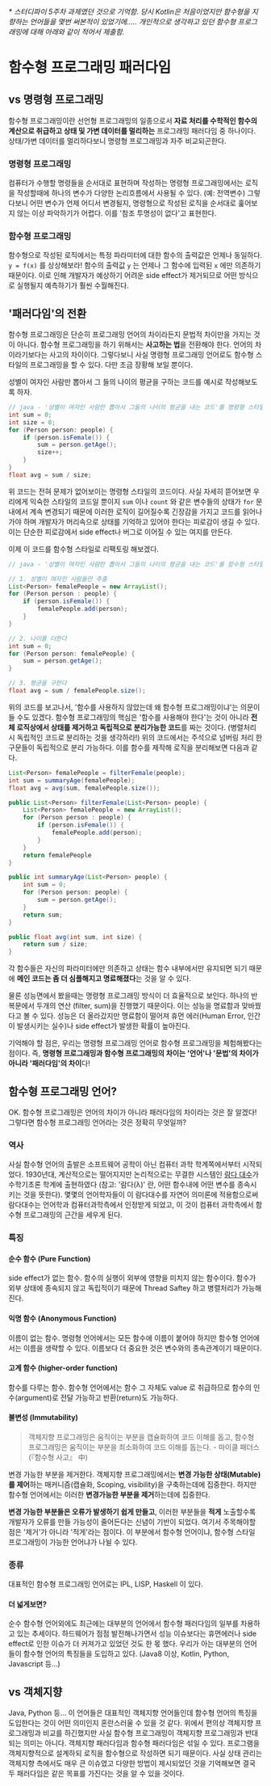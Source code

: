 ###### * 스터디파이 5주차 과제였던 것으로 기억함. 당시 Kotlin은 처음이었지만 함수형을 지향하는 언어들을 몇번 써본적이 있었기에..... 개인적으로 생각하고 있던 함수형 프로그래밍에 대해 아래와 같이 적어서 제출함. 



# 함수형 프로그래밍 패러다임

## vs 명령형 프로그래밍

함수형 프로그래밍이란 선언형 프로그래밍의 일종으로서 **자료 처리를 수학적인 함수의 계산으로 취급하고 상태 및 가변 데이터를 멀리하는** 프로그래밍 패러다임 중 하나이다. 상태/가변 데이터를 멀리하다보니 명령형 프로그래밍과 자주 비교되곤한다. 

### 명령형 프로그래밍

컴퓨터가 수행할 명령들을 순서대로 표현하며 작성하는 명령형 프로그래밍에서는 로직을 작성할때에 하나의 변수가 다양한 논리흐름에서 사용될 수 있다. (예: 전역변수) 그렇다보니 어떤 변수가 언제 어디서 변경될지, 명령형으로 작성된 로직을 순서대로 훑어보지 않는 이상 파악하기가 어렵다. 이를 '참조 투명성이 없다'고 표현한다.

### 함수형 프로그래밍

함수형으로 작성된 로직에서는 특정 파라미터에 대한 함수의 출력값은 언제나 동일하다. `y = f(x)` 를 상상해보라!  함수의 출력값 `y` 는 언제나 그 함수에 입력된 `x` 에만 의존하기 때문이다. 이로 인해 개발자가 예상하기 어려운 side effect가 제거되므로 어떤 방식으로 실행될지 예측하기가 훨씬 수월해진다.

## '패러다임'의 전환

함수형 프로그래밍은 단순히 프로그래밍 언어의 차이라든지 문법적 차이만을 가지는 것이 아니다. 함수형 프로그래밍을 하기 위해서는 **사고하는 법**을 전환해야 한다. 언어의 차이라기보다는 사고의 차이이다. 그렇다보니 사실 명령형 프로그래밍 언어로도 함수형 스타일의 프로그래밍을 할 수 있다. 다만 조금 장황해 보일 뿐이다.

성별이 여자인 사람만 뽑아서 그 들의 나이의 평균을 구하는 코드를 예시로 작성해보도록 하자.

```java
// java - '성별이 여자인 사람만 뽑아서 그들의 나이의 평균을 내는 코드'를 명령형 스타일 프로그래밍으로 작성한 코드
int sum = 0;
int size = 0;
for (Person person: people) {
    if (person.isFemale()) {
        sum = person.getAge();
        size++;
    }
}
float avg = sum / size;
```

위 코드는 전혀 문제가 없어보이는 명령형 스타일의 코드이다. 사실 자세히 뜯어보면 우리에게 익숙한 스타일의 코드일 뿐이지 `sum` 이나 `count` 와 같은 변수들의 상태가 `for` 문 내에서 계속 변경되기 때문에 이러한 로직이 길어질수록 긴장감을 가지고 코드를 읽어나가야 하며 개발자가 머리속으로 상태를 기억하고 있어야 한다는 피로감이 생길 수 있다. 이는 단순한 피로감에서 side effect나 버그로 이어질 수 있는 여지를 만든다.

이제 이 코드를 함수형 스타일로 리팩토링 해보겠다.

```java
// java - '성별이 여자인 사람만 뽑아서 그들의 나이의 평균을 내는 코드'를 함수형 스타일 프로그래밍으로 작성한 코드

// 1. 성별이 여자인 사람들만 추출
List<Person> femalePeople = new ArrayList();
for (Person person : people) {
    if (person.isFemale()) {
        femalePeople.add(person);
    }
}

// 2. 나이를 더한다
int sum = 0;
for (Person person: femalePeople) {
    sum = person.getAge();
}

// 3. 평균을 구한다
float avg = sum / femalePeople.size();
```

위의 코드를 보고나서, '함수를 사용하지 않았는데 왜 함수형 프로그래밍이냐'는 의문이 들 수도 있겠다. 함수형 프로그래밍의 핵심은 '함수를 사용해야 한다'는 것이 아니라 **전체 로직상에서 상태를 제거하고 독립적으로 분리가능한 코드**를 짜는 것이다. (병렬처리 시 독립적인 코드로 분리하는 것을 생각하라!) 위의 코드에서는 주석으로 넘버링 처리 한 구문들이 독립적으로 분리 가능하다. 이를 함수를 제작해 로직을 분리해보면 다음과 같다.

```java
List<Person> femalePeople = filterFemale(people);
int sum = summaryAge(femalePeople);
float avg = avg(sum, femalePeople.size());

public List<Person> filterFemale(List<Person> people) {
    List<Person> femalePeople = new ArrayList();
	for (Person person : people) {
    	if (person.isFemale()) {
        	femalePeople.add(person);
    	}
	}
    return femalePeople
}

public int summaryAge(List<Person> people) {
    int sum = 0;
	for (Person person: people) {
    	sum = person.getAge();
	}
    return sum;
}

public float avg(int sum, int size) {
    return sum / size;
}
```

각 함수들은 자신의 파라미터에만 의존하고 상태는 함수 내부에서만 유지되면 되기 때문에 **메인 코드는 좀 더 심플해지고 명료해졌다**는 것을 알 수 있다.

물론 성능면에서 봤을때는 명령형 프로그래밍 방식이 더 효율적으로 보인다. 하나의 반복문에서 두개의 연산 (filter, sum)을 진행했기 때문이다. 이는 성능을 명료함과 맞바꿨다고 볼 수 있다. 성능은 더 올라갔지만 명료함이 떨어져 휴먼 에러(Human Error, 인간이 발생시키는 실수)나 side effect가 발생한 확률이 높아진다.

기억해야 할 점은, 우리는 명령형 프로그래밍 언어로 함수형 프로그래밍을 체험해봤다는 점이다. 즉, **명령형 프로그래밍과 함수형 프로그래밍의 차이는 '언어'나 '문법'의 차이가 아니라 '패러다임'의 차이**다!

## 함수형 프로그래밍 언어?

OK. 함수형 프로그래밍은 언어의 차이가 아니라 패러다임의 차이라는 것은 잘 알겠다! 그렇다면 함수형 프로그래밍 언어라는 것은 정확히 무엇일까?

### 역사

사실 함수형 언어의 출발은 소프트웨어 공학이 아닌 컴퓨터 과학 학계쪽에서부터 시작되었다. 1930년대, 계산적으로는 떨어지지만 논리적으로는 무결한 시스템인 [람다 대수](<https://ko.wikipedia.org/wiki/%EB%9E%8C%EB%8B%A4_%EB%8C%80%EC%88%98>)가 수학기초론 학계에 출현하였다 (참고: '람다(λ)' 란, 어떤 함수내에 어떤 변수를 종속시키는 것을 뜻한다). 몇몇의 언어학자들이 이 람다대수를 자연어 의미론에 적용함으로써 람다대수는 언어학과 컴퓨터과학측에서 인정받게 되었고, 이 것이 컴퓨터 과학측에서 함수형 프로그래밍의 근간을 세우게 된다.

### 특징

#### 순수 함수 (Pure Function) 

side effect가 없는 함수. 함수의 실행이 외부에 영향을 미치지 않는 함수이다. 함수가 외부 상태에 종속되지 않고 독립적이기 때문에 Thread Saftey 하고 병렬처리가 가능해진다.

#### 익명 함수 (Anonymous Function)

이름이 없는 함수. 명령형 언어에서는 모든 함수에 이름이 붙어야 하지만 함수형 언어에서는 이름을 생략할 수 있다. 이름보다 더 중요한 것은 변수와의 종속관계이기 때문이다.

#### 고계 함수 (higher-order function)

함수를 다루는 함수. 함수형 언어에서는 함수 그 자체도 value 로 취급하므로 함수의 인수(argument)로 전달 가능하고 반환(return)도 가능하다.

#### 불변성 (Immutability)

> 객체지향 프로그래밍은 움직이는 부분을 캡슐화하여 코드 이해를 돕고, 함수형 프로그래밍은 움직이는 부분을 최소화하여 코드 이해를 돕는다. - 마이클 패더스 (『함수형 사고』 中)

변경 가능한 부분을 제거한다. 객체지향 프로그래밍에서는 **변경 가능한 상태(Mutable)를 제어**하는 매커니즘(캡슐화, Scoping, visibility)을 구축하는데에 집중한다. 하지만 함수형 언어에서는 이러한 **변경가능한 부분을 제거**하는데에 집중한다.

**변경 가능한 부분들은 오류가 발생하기 쉽게 만들고**, 이러한 부분들을 **적게** 노출할수록 개발자가 오류를 만들 가능성이 줄어든다는 신념이 기반이 되었다. 여기서 주목해야할 점은 '제거'가 아니라 '적게'라는 점이다. 이 부분에서 함수형 언어이냐, 함수형 스타일 프로그래밍이 가능한 언어냐가 나뉠 수 있다.

### 종류

대표적인 함수형 프로그래밍 언어로는 IPL, LISP, Haskell 이 있다.

#### 더 넓게보면?

순수 함수형 언어외에도 최근에는 대부분의 언어에서 함수형 패러다임의 일부를 차용하고 있는 추세이다. 하드웨어가 점점 발전해나가면서 성능 이슈보다는 휴먼에러나 side effect로 인한 이슈가 더 커져가고 있었던 것도 한 몫 했다. 우리가 아는 대부분의 언어들이 함수형 언어의 특징들을 도입하고 있다. (Java8 이상, Kotlin, Python, Javascript 등…)

## vs 객체지향

Java, Python 등… 이 언어들은 대표적인 객체지향 언어들인데 함수형 언어의 특징을 도입한다는 것이 어떤 의미인지 혼란스러울 수 있을 것 같다. 위에서 편의상 객체지향 프로그래밍과 비교를 하긴했지만 사실 함수형 프로그래밍이 객체지향 프로그래밍과 반대되는 의미는 아니다. 객체지향 패러다임과 함수형 패러다임은 섞일 수 있다. 프로그램을 객체지향적으로 설계하되 로직을 함수형으로 작성하면 되기 때문이다. 사실 상태 관리는 객체지향 측에서도 매우 큰 이슈였고 다양한 방법이 제시되었던 것을 기억해보면 결국 두 패러다임은 같은 목표를 가진다는 것을 알 수 있을 것이다.